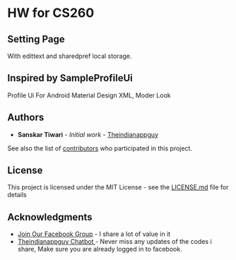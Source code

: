 # HW for CS260
## Setting Page
With edittext and sharedpref local storage. 

## Inspired by SampleProfileUi

Profile Ui For Android Material Design XML, Moder Look

## Authors

* **Sanskar Tiwari** - *Initial work* - [Theindianappguy](https://www.facebook.com/Theindianappguy-111238193612220/)

See also the list of [contributors](https://github.com/theindianappguy/SampleProfileUi/contributors) who participated in this project.

## License

This project is licensed under the MIT License - see the [LICENSE.md](LICENSE.md) file for details

## Acknowledgments

* [Join Our Facebook Group](https://www.facebook.com/groups/519517995532897/) - I share a lot of value in it
* [Theindianappguy Chatbot ](https://m.me/111238193612220?ref=w7628342) - Never miss any updates of the codes i share, Make sure you are already logged in to facebook. 





